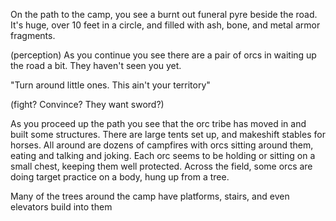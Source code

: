 On the path to the camp, you see a burnt out funeral pyre beside the road. It's huge, over 10 feet in a circle, and filled with ash, bone, and metal armor fragments.

(perception)
As you continue you see there are a pair of orcs in waiting up the road a bit. They haven't seen you yet.

"Turn around little ones. This ain't your territory"

(fight? Convince? They want sword?)

As you proceed up the path you see that the orc tribe has moved in and built some structures. There are large tents set up, and makeshift stables for horses. All around are dozens of campfires with orcs sitting around them, eating and talking and joking. Each orc seems to be holding or sitting on a small chest, keeping them well protected. Across the field, some orcs are doing target practice on a body, hung up from a tree.

Many of the trees around the camp have platforms, stairs, and even elevators build into them